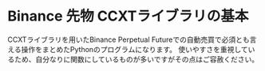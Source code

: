 # Binance 先物 CCXTライブラリの基本

CCXTライブラリを用いたBinance Perpetual Futureでの自動売買で必須とも言える操作をまとめたPythonのプログラムになります。
使いやすさを重視しているため、自分なりに関数にしているものが多いですがその点はご容赦ください。
